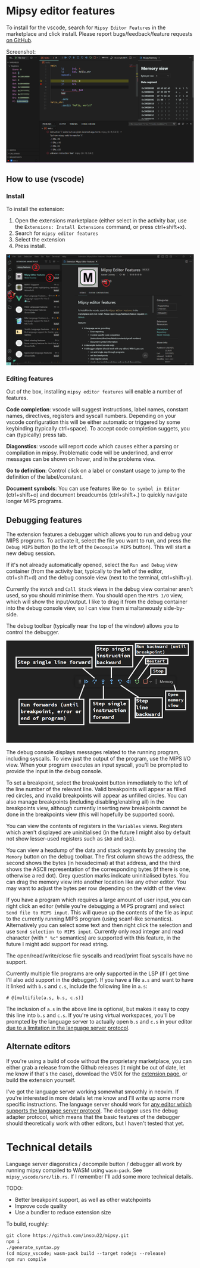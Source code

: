 # Mipsy editor features

To install for the vscode, search for `Mipsy Editor Features` in the marketplace and click install. Please report bugs/feedback/feature requests [on GitHub](https://github.com/XavierCooney/mipsy-editor-features/issues).

Screenshot:
![A screenshot of vscode showing various features of the extension, including the debugger and diagonstic reporting](./screenshot-1.png?raw=true)

## How to use (vscode)

### Install

To install the extension:
1. Open the extensions marketplace (either select in the activity bar, use the `Extensions: Install Extensions` command, or press ctrl+shift+x).
2. Search for `mipsy editor features`
3. Select the extension
4. Press install.

![A screenshot of vscode showing the exension page for the mipsy editor features extension](./docs/installation-instructions.png)

### Editing features

Out of the box, installing `mipsy editor features` will enable a number of features.

**Code completion**: vscode will suggest instructions, label names, constant names, directives, registers and syscall numbers. Depending on your vscode configuration this will be either automatic or triggered by some keybinding (typically ctrl+space). To accept code completion suggets, you can (typically) press tab.

**Diagonstics**: vscode will report code which causes either a parsing or compilation in mipsy. Problematic code will be underlined, and error messages can be shown on hover, and in the problems view.

**Go to definition**: Control click on a label or constant usage to jump to the definition of the label/constant.

**Document symbols**: You can use features like `Go to symbol in Editor` (ctrl+shift+o) and document breadcumbs (ctrl+shift+.) to quickly navigate longer MIPS programs.

## Debugging features

The extension features a debugger which allows you to run and debug your MIPS programs. To activate it, select the file you want to run, and press the `Debug MIPS` button (to the left of the `Decompile MIPS` button). This will start a new debug session.

If it's not already automatically opened, select the `Run and Debug` view container (from the activity bar, typically to the left of the editor, ctrl+shift+d) and the debug console view (next to the terminal, ctrl+shift+y).

Currently the `Watch` and `Call Stack` views in the debug view container aren't used, so you should minimise them. You should open the `MIPS I/O` view, which will show the input/output. I like to drag it from the debug container into the debug console view, so I can view them simaltaneously side-by-side.

The debug toolbar (typically near the top of the window) allows you to control the debugger.

![A screenshot of the vscode debug toolbar, with labels for run forwards, step single line forward, step single instruction forward, step single instruction backward, run backward, restart, stop and view  memory](./docs/debug-toolbar.png)

The debug console displays messages related to the running program, including syscalls. To view just the output of the program, use the MIPS I/O view. When your program executes an input syscall, you'll be prompted to provide the input in the debug console.

To set a breakpoint, select the breakpoint button immediately to the left of the line number of the relevant line. Valid breakpoints will appear as filled red circles, and invalid breakpoints will appear as unfilled circles. You can also manage breakpoints (including disabling/enabling all) in the breakpoints view, although currently inserting new breakpoints cannot be done in the breakpoints view (this will hopefully be supported soon).

You can view the contents of registers in the `Variables` views. Registers which aren't displayed are uninitialised (in the future I might also by default not show lesser-used registers such as `$k0` and `$k1`).

You can view a hexdump of the data and stack segments by pressing the `Memory` button on the debug toolbar. The first column shows the address, the second shows the bytes (in hexadecimal) at that address, and the third shows the ASCII representation of the corresponding bytes (if there is one, otherwise a red dot). Grey question marks indicate uninitialised bytes. You can drag the memory view into another location like any other editor. You may want to adjust the bytes per row depending on the width of the view.

If you have a program which requires a large amount of user input, you can right click an editor (while you're debugging a MIPS program) and select `Send file to MIPS input`. This will queue up the contents of the file as input to the currently running MIPS program (using scanf-like semantics). Alternatively you can select some text and then right click the selection and use `Send selection to MIPS input`. Currently only read integer and read character (with `" %c"` semantics) are supported with this feature, in the future I might add support for read string.

The open/read/write/close file syscalls and read/print float syscalls have no support.

Currently multiple file programs are only supported in the LSP (if I get time I'll also add support in the debugger). If you have a file `a.s` and want to have it linked with `b.s` and `c.s`, include the following line in `a.s`:
```
# @[multifile(a.s, b.s, c.s)]
```
The inclusion of `a.s` in the above line is optional, but makes it easy to copy this line into `b.s` and `c.s`. If you're using virtual workspaces, you'll be prompted by the language server to actually open `b.s` and `c.s` in your editor [due to a limitation in the language server protocol](https://github.com/microsoft/language-server-protocol/issues/1264).

## Alternate editors

If you're using a build of code without the proprietary marketplace, you can either grab a release from the Github releases (it might be out of date, let me know if that's the case), download the VSIX for the [extension page](https://marketplace.visualstudio.com/items?itemName=xavc.xavc-mipsy-features), or build the extension yourself.

I've got the language server working somewhat smoothly in neovim. If you're interested in more details let me know and I'll write up some more specific instructions. The language server should work for [any editor which supports the language server protocol](https://microsoft.github.io/language-server-protocol/implementors/tools/). The debugger uses the debug adapter protocol, which means that the basic features of the debugger should theoretically work with other editors, but I haven't tested that yet.

# Technical details

Language server diagonstics / decompile button / debugger all work by running mipsy compiled to WASM using `wasm-pack`. See `mipsy_vscode/src/lib.rs`. If I remember I'll add some more technical details.


TODO:
 - Better breakpoint support, as well as other watchpoints
 - Improve code quality
 - Use a bundler to reduce extension size


To build, roughly:
```
git clone https://github.com/insou22/mipsy.git
npm i
./generate_syntax.py
(cd mipsy_vscode; wasm-pack build --target nodejs --release)
npm run compile
```
